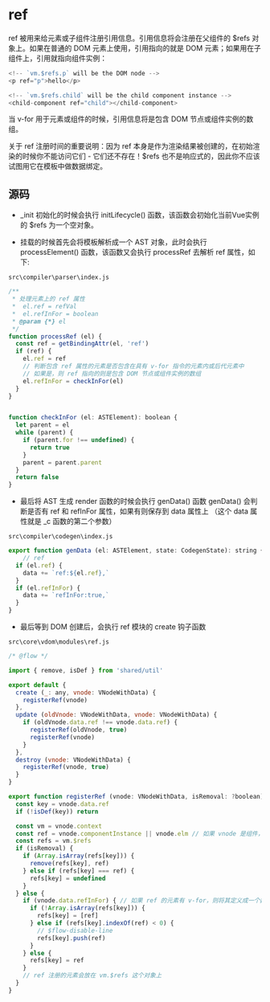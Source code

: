 # ref

ref 被用来给元素或子组件注册引用信息。引用信息将会注册在父组件的 $refs 对象上。如果在普通的 DOM 元素上使用，引用指向的就是 DOM 元素；如果用在子组件上，引用就指向组件实例：

```js
<!-- `vm.$refs.p` will be the DOM node -->
<p ref="p">hello</p>

<!-- `vm.$refs.child` will be the child component instance -->
<child-component ref="child"></child-component>
```

当 v-for 用于元素或组件的时候，引用信息将是包含 DOM 节点或组件实例的数组。

关于 ref 注册时间的重要说明：因为 ref 本身是作为渲染结果被创建的，在初始渲染的时候你不能访问它们 - 它们还不存在！$refs 也不是响应式的，因此你不应该试图用它在模板中做数据绑定。


## 源码

* _init 初始化的时候会执行 initLifecycle() 函数，该函数会初始化当前Vue实例的 $refs 为一个空对象。

* 挂载的时候首先会将模板解析成一个 AST 对象，此时会执行 processElement() 函数，该函数又会执行 processRef 去解析 ref 属性，如下:

`src\compiler\parser\index.js`

```js
/**
 * 处理元素上的 ref 属性
 *  el.ref = refVal
 *  el.refInFor = boolean
 * @param {*} el
 */
function processRef (el) {
  const ref = getBindingAttr(el, 'ref')
  if (ref) {
    el.ref = ref
    // 判断包含 ref 属性的元素是否包含在具有 v-for 指令的元素内或后代元素中
    // 如果是，则 ref 指向的则是包含 DOM 节点或组件实例的数组
    el.refInFor = checkInFor(el)
  }
}


function checkInFor (el: ASTElement): boolean {
  let parent = el
  while (parent) {
    if (parent.for !== undefined) {
      return true
    }
    parent = parent.parent
  }
  return false
}
```

* 最后将 AST 生成 render 函数的时候会执行 genData() 函数 genData() 会判断是否有 ref 和 refInFor 属性，如果有则保存到 data 属性上 （这个 data 属性就是 _c 函数的第二个参数）

`src\compiler\codegen\index.js`

```js
export function genData (el: ASTElement, state: CodegenState): string {
    // ref
  if (el.ref) {
    data += `ref:${el.ref},`
  }
  if (el.refInFor) {
    data += `refInFor:true,`
  }
}
```

* 最后等到 DOM 创建后，会执行 ref 模块的 create 钩子函数

`src\core\vdom\modules\ref.js`

```js
/* @flow */

import { remove, isDef } from 'shared/util'

export default {
  create (_: any, vnode: VNodeWithData) {
    registerRef(vnode)
  },
  update (oldVnode: VNodeWithData, vnode: VNodeWithData) {
    if (oldVnode.data.ref !== vnode.data.ref) {
      registerRef(oldVnode, true)
      registerRef(vnode)
    }
  },
  destroy (vnode: VNodeWithData) {
    registerRef(vnode, true)
  }
}

export function registerRef (vnode: VNodeWithData, isRemoval: ?boolean) {
  const key = vnode.data.ref
  if (!isDef(key)) return

  const vm = vnode.context
  const ref = vnode.componentInstance || vnode.elm // 如果 vnode 是组件，ref 取 componentInstance，否则就是 DOM 元素
  const refs = vm.$refs
  if (isRemoval) {
    if (Array.isArray(refs[key])) {
      remove(refs[key], ref)
    } else if (refs[key] === ref) {
      refs[key] = undefined
    }
  } else {
    if (vnode.data.refInFor) { // 如果 ref 的元素有 v-for，则将其定义成一个数组
      if (!Array.isArray(refs[key])) {
        refs[key] = [ref]
      } else if (refs[key].indexOf(ref) < 0) {
        // $flow-disable-line
        refs[key].push(ref)
      }
    } else {
      refs[key] = ref
    }
    // ref 注册的元素会放在 vm.$refs 这个对象上
  }
}

```
